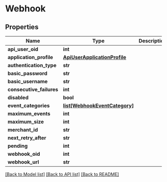 # Webhook

## Properties
Name | Type | Description | Notes
------------ | ------------- | ------------- | -------------
**api_user_oid** | **int** |  | [optional] 
**application_profile** | [**ApiUserApplicationProfile**](ApiUserApplicationProfile.md) |  | [optional] 
**authentication_type** | **str** |  | [optional] 
**basic_password** | **str** |  | [optional] 
**basic_username** | **str** |  | [optional] 
**consecutive_failures** | **int** |  | [optional] 
**disabled** | **bool** |  | [optional] 
**event_categories** | [**list[WebhookEventCategory]**](WebhookEventCategory.md) |  | [optional] 
**maximum_events** | **int** |  | [optional] 
**maximum_size** | **int** |  | [optional] 
**merchant_id** | **str** |  | [optional] 
**next_retry_after** | **str** |  | [optional] 
**pending** | **int** |  | [optional] 
**webhook_oid** | **int** |  | [optional] 
**webhook_url** | **str** |  | [optional] 

[[Back to Model list]](../README.md#documentation-for-models) [[Back to API list]](../README.md#documentation-for-api-endpoints) [[Back to README]](../README.md)


